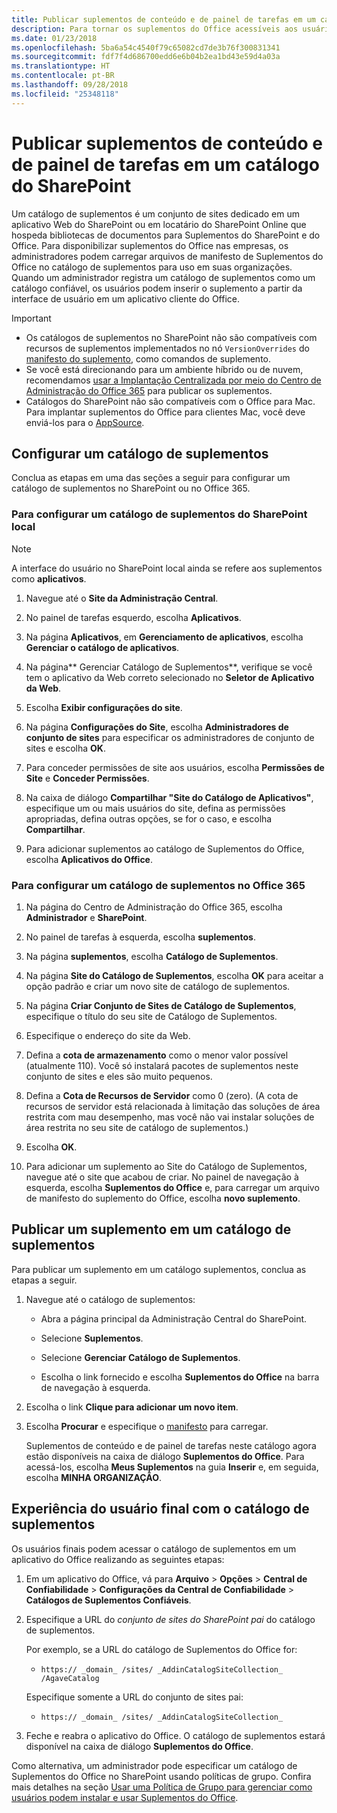 ```yaml
---
title: Publicar suplementos de conteúdo e de painel de tarefas em um catálogo do SharePoint
description: Para tornar os suplementos do Office acessíveis aos usuários da organização, os administradores podem carregar arquivos de manifesto de suplementos do Office para o catálogo de suplementos da sua organização.
ms.date: 01/23/2018
ms.openlocfilehash: 5ba6a54c4540f79c65082cd7de3b76f300831341
ms.sourcegitcommit: fdf7f4d686700edd6e6b04b2ea1bd43e59d4a03a
ms.translationtype: HT
ms.contentlocale: pt-BR
ms.lasthandoff: 09/28/2018
ms.locfileid: "25348118"
---
```

# <a name="publish-task-pane-and-content-add-ins-to-a-sharepoint-catalog"></a>Publicar suplementos de conteúdo e de painel de tarefas em um catálogo do SharePoint

Um catálogo de suplementos é um conjunto de sites dedicado em um aplicativo Web do SharePoint ou em locatário do SharePoint Online que hospeda bibliotecas de documentos para Suplementos do SharePoint e do Office. Para disponibilizar suplementos do Office nas empresas, os administradores podem carregar arquivos de manifesto de Suplementos do Office no catálogo de suplementos para uso em suas organizações. Quando um administrador registra um catálogo de suplementos como um catálogo confiável, os usuários podem inserir o suplemento a partir da interface de usuário em um aplicativo cliente do Office.

> [!IMPORTANT]
> - Os catálogos de suplementos no SharePoint não são compatíveis com recursos de suplementos implementados no nó `VersionOverrides` do [manifesto do suplemento](../develop/add-in-manifests.md), como comandos de suplemento.
> - Se você está direcionando para um ambiente híbrido ou de nuvem, recomendamos [usar a Implantação Centralizada por meio do Centro de Administração do Office 365](../publish/centralized-deployment.md) para publicar os suplementos.
> - Catálogos do SharePoint não são compatíveis com o Office para Mac. Para implantar suplementos do Office para clientes Mac, você deve enviá-los para o [AppSource](https://docs.microsoft.com/office/dev/store/submit-to-the-office-store).   

## <a name="set-up-an-add-in-catalog"></a>Configurar um catálogo de suplementos

Conclua as etapas em uma das seções a seguir para configurar um catálogo de suplementos no SharePoint ou no Office 365.

### <a name="to-set-up-an-add-in-catalog-for-on-premises-sharepoint"></a>Para configurar um catálogo de suplementos do SharePoint local

> [!NOTE]
> A interface do usuário no SharePoint local ainda se refere aos suplementos como **aplicativos**.

1. Navegue até o **Site da Administração Central**.
    
2. No painel de tarefas esquerdo, escolha **Aplicativos**.
    
3. Na página **Aplicativos**, em **Gerenciamento de aplicativos**, escolha **Gerenciar o catálogo de aplicativos**.
    
4. Na página** Gerenciar Catálogo de Suplementos**, verifique se você tem o aplicativo da Web correto selecionado no **Seletor de Aplicativo da Web**.
    
5. Escolha **Exibir configurações do site**.
    
6. Na página **Configurações do Site**, escolha **Administradores de conjunto de sites** para especificar os administradores de conjunto de sites e escolha **OK**.
    
7. Para conceder permissões de site aos usuários, escolha **Permissões de Site** e **Conceder Permissões**.
    
8. Na caixa de diálogo **Compartilhar "Site do Catálogo de Aplicativos"**, especifique um ou mais usuários do site, defina as permissões apropriadas, defina outras opções, se for o caso, e escolha **Compartilhar**.
    
9. Para adicionar suplementos ao catálogo de Suplementos do Office, escolha **Aplicativos do Office**.

### <a name="to-set-up-an-add-in-catalog-on-office-365"></a>Para configurar um catálogo de suplementos no Office 365

1. Na página do Centro de Administração do Office 365, escolha **Administrador** e **SharePoint**.
    
2. No painel de tarefas à esquerda, escolha **suplementos**.
    
3. Na página **suplementos**, escolha **Catálogo de Suplementos**.
    
4. Na página **Site do Catálogo de Suplementos**, escolha **OK** para aceitar a opção padrão e criar um novo site de catálogo de suplementos.
    
5. Na página **Criar Conjunto de Sites de Catálogo de Suplementos**, especifique o título do seu site de Catálogo de Suplementos.
    
6. Especifique o endereço do site da Web.
    
7. Defina a **cota de armazenamento** como o menor valor possível (atualmente 110). Você só instalará pacotes de suplementos neste conjunto de sites e eles são muito pequenos.
    
8. Defina a **Cota de Recursos de Servidor** como 0 (zero). (A cota de recursos de servidor está relacionada à limitação das soluções de área restrita com mau desempenho, mas você não vai instalar soluções de área restrita no seu site de catálogo de suplementos.)
    
9. Escolha **OK**.
    
10. Para adicionar um suplemento ao Site do Catálogo de Suplementos, navegue até o site que acabou de criar. No painel de navegação à esquerda, escolha **Suplementos do Office** e, para carregar um arquivo de manifesto do suplemento do Office, escolha **novo suplemento**.

## <a name="publish-an-add-in-to-an-add-in-catalog"></a>Publicar um suplemento em um catálogo de suplementos

Para publicar um suplemento em um catálogo suplementos, conclua as etapas a seguir.

1. Navegue até o catálogo de suplementos:

    - Abra a página principal da Administração Central do SharePoint.
    
    - Selecione **Suplementos**.
    
    - Selecione **Gerenciar Catálogo de Suplementos**.
    
    - Escolha o link fornecido e escolha **Suplementos do Office** na barra de navegação à esquerda.
    
2. Escolha o link **Clique para adicionar um novo item**.
    
3. Escolha **Procurar** e especifique o [manifesto](../develop/add-in-manifests.md) para carregar.
    
    Suplementos de conteúdo e de painel de tarefas neste catálogo agora estão disponíveis na caixa de diálogo **Suplementos do Office**. Para acessá-los, escolha **Meus Suplementos** na guia **Inserir** e, em seguida, escolha **MINHA ORGANIZAÇÃO**.

## <a name="end-user-experience-with-the-add-in-catalog"></a>Experiência do usuário final com o catálogo de suplementos

Os usuários finais podem acessar o catálogo de suplementos em um aplicativo do Office realizando as seguintes etapas:

1. Em um aplicativo do Office, vá para **Arquivo** > **Opções** > **Central de Confiabilidade** > **Configurações da Central de Confiabilidade** > **Catálogos de Suplementos Confiáveis**.
    
2. Especifique a URL do _conjunto de sites do SharePoint pai_ do catálogo de suplementos. 
    
    Por exemplo, se a URL do catálogo de Suplementos do Office for:
    
    - `https:// _domain_ /sites/ _AddinCatalogSiteCollection_ /AgaveCatalog`
    
    Especifique somente a URL do conjunto de sites pai:
    
    - `https:// _domain_ /sites/ _AddinCatalogSiteCollection_`
    
3. Feche e reabra o aplicativo do Office. O catálogo de suplementos estará disponível na caixa de diálogo **Suplementos do Office**.

Como alternativa, um administrador pode especificar um catálogo de Suplementos do Office no SharePoint usando políticas de grupo. Confira mais detalhes na seção [Usar uma Política de Grupo para gerenciar como usuários podem instalar e usar Suplementos do Office](https://docs.microsoft.com/previous-versions/office/office-2013-resource-kit/jj219429(v=office.15)#using-group-policy-to-manage-how-users-can-install-and-use-apps-for-office).
